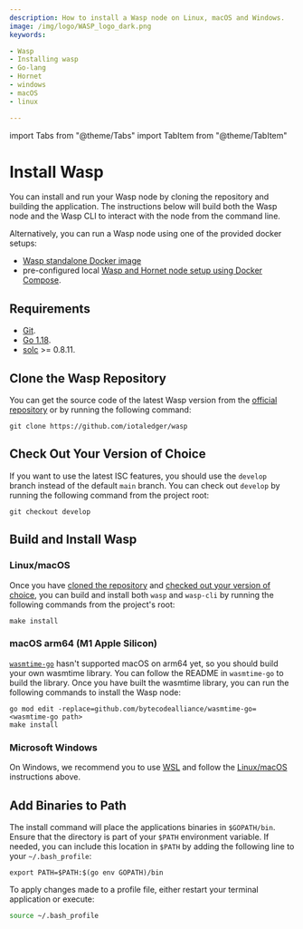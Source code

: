 ```yaml
---
description: How to install a Wasp node on Linux, macOS and Windows.
image: /img/logo/WASP_logo_dark.png
keywords:

- Wasp
- Installing wasp
- Go-lang
- Hornet
- windows
- macOS
- linux

---
```


import Tabs from "@theme/Tabs"
import TabItem from "@theme/TabItem"

# Install Wasp

You can install and run your Wasp node by cloning the repository and building the application. The instructions below
will build both the Wasp node and the Wasp CLI to interact with the node from the command line.

Alternatively, you can run a Wasp node using one of the provided docker setups:

- [Wasp standalone Docker image](docker_standalone.md)
- pre-configured local [Wasp and Hornet node setup using Docker Compose](../development_tools/docker_preconfigured.md).

## Requirements

- [Git](https://git-scm.com/).
- [Go 1.18](https://golang.org/doc/install).
- [solc](https://docs.soliditylang.org/en/v0.8.9/installing-solidity.html) >= 0.8.11.

## Clone the Wasp Repository

You can get the source code of the latest Wasp version from
the [official repository](https://github.com/iotaledger/wasp) or by running the following command:

```shell
git clone https://github.com/iotaledger/wasp
```

## Check Out Your Version of Choice

If you want to use the latest ISC features, you should use the `develop` branch instead of the default `main` branch.
You can check out `develop` by running the following command from the project root:

```shell
git checkout develop
```

## Build and Install Wasp

### Linux/macOS

Once you have [cloned the repository](#clone-the-wasp-repository)
and [checked out your version of choice](#check-out-your-version-of-choice), you can build and install both `wasp`
and `wasp-cli` by running the following commands from the project's root:

```shell
make install
```

### macOS arm64 (M1 Apple Silicon)

[`wasmtime-go`](https://github.com/bytecodealliance/wasmtime-go) hasn't supported macOS on arm64 yet, so you should
build your own wasmtime library. You can follow the README in `wasmtime-go` to build the library.
Once you have built the wasmtime library, you can run the following commands to install the Wasp node:

```shell
go mod edit -replace=github.com/bytecodealliance/wasmtime-go=<wasmtime-go path>
make install
```

### Microsoft Windows

On Windows, we recommend you to use [WSL](https://docs.microsoft.com/en-us/windows/wsl/install) and follow
the [Linux/macOS](#linuxmacos) instructions above.

##  Add Binaries to Path

The install command will place the applications binaries in `$GOPATH/bin`.
Ensure that the directory is part of your `$PATH` environment variable.
If needed, you can include this location in `$PATH` by adding the following line to your `~/.bash_profile`:

```shell
export PATH=$PATH:$(go env GOPATH)/bin
```

To apply changes made to a profile file, either restart your terminal application or execute:

```bash
source ~/.bash_profile
```
